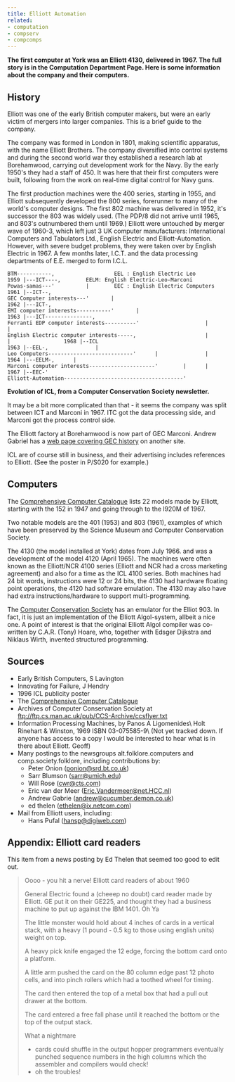 ```yaml
---
title: Elliott Automation
related:
- computation
- compserv
- compcomps
---
```


**The first computer at York was an Elliott 4130, delivered
  in 1967. The full story is in the Computation Department Page. Here
  is some information about the company and their computers.**

History
-------

Elliott was one of the early British computer makers, but were an
early victim of mergers into larger companies. This is a brief guide
to the company.

The company was formed in London in 1801, making scientific apparatus,
with the name Elliott Brothers. The company diversified into control
systems and during the second world war they established a research
lab at Borehamwood, carrying out development work for the Navy. By the
early 1950's they had a staff of 450. It was here that their first
computers were built, following from the work on real-time digital
control for Navy guns.

The first production machines were the 400 series, starting in 1955,
and Elliott subsequently developed the 800 series, forerunner to many
of the world's computer designs. The first 802 machine was delivered
in 1952, it's successor the 803 was widely used. (The PDP/8 did not
arrive until 1965, and 803's outnumbered them until 1969.) Elliott
were untouched by merger wave of 1960-3, which left just 3 UK computer
manufacturers: International Computers and Tabulators Ltd., English
Electric and Elliott-Automation. However, with severe budget problems,
they were taken over by English Electric in 1967. A few months later,
I.C.T. and the data processing departments of E.E. merged to form
I.C.L.

~~~~
BTM-----------,                   EEL : English Electric Leo
1959 |---ICT----,        EELM: English Electric-Leo-Marconi
Powas-samas---'          |        EEC : English Electric Computers
1961 |--ICT--,
GEC Computer interests---'       |
1962 |---ICT-,
EMI computer interests-----------'       |
1963 |---ICT---------------,
Ferranti EDP computer interests----------'                     |
|
English Electric computer interests-----,                      |
|                 1968 |--ICL
1963 |--EEL-,               |
Leo Computers---------------------------'      |               |
1964 |---EELM-,      |
Marconi computer interests---------------------'        |      |
1967 |--EEC-'
Elliott-Automation--------------------------------------'
~~~~

**Evolution of ICL, from a Computer Conservation Society newsletter.**

It may be a bit more complicated than that - it seems the company was
split between ICT and Marconi in 1967. ITC got the data processing
side, and Marconi got the process control side.

The Elliott factory at Borehamwood is now part of GEC Marconi. Andrew
Gabriel has a [web page covering GEC history][gec] on another site.

ICL are of course still in business, and their advertising includes
references to Elliott. (See the poster in P/S020 for example.)

[gec]: http://www.cucumber.demon.co.uk/geccl/

Computers
---------

The [Comprehensive Computer Catalogue][catalogue] lists 22 models made
by Elliott, starting with the 152 in 1947 and going through to the
l920M of 1967.

Two notable models are the 401 (1953) and 803 (1961), examples of
which have been preserved by the Science Museum and Computer
Conservation Society.

The 4130 (the model installed at York) dates from July 1966. and was a
development of the model 4120 (April 1965). The machines were often
known as the Elliott/NCR 4100 series (Elliott and NCR had a cross
marketing agreement) and also for a time as the ICL 4100 series. Both
machines had 24 bit words, instructions were 12 or 24 bits, the 4130
had hardware floating point operations, the 4120 had software
emulation. The 4130 may also have had extra instructions/hardware to
support multi-programming.

The [Computer Conservation Society][society] has an emulator for the
Elliot 903. In fact, it is just an implementation of the Elliott
Algol-system, allbeit a nice one. A point of interest is that the
original Elliott Algol compiler was co-written by C.A.R. (Tony) Hoare,
who, together with Edsger Dijkstra and Niklaus Wirth, invented
structured programming.

[catalogue]: http://www.digiweb.com/~hansp/ccc/
[society]:   ftp://ftp.cs.man.ac.uk/pub/CCS-Archive/ccsflyer.txt

Sources
-------

- Early British Computers, S Lavington
- Innovating for Failure, J Hendry
- 1996 ICL publicity poster
- The [Comprehensive Computer Catalogue][catalogue]
- Archives of Computer Conservation Society at
  ftp://ftp.cs.man.ac.uk/pub/CCS-Archive/ccsflyer.txt
- Information Processing Machines, by Panos A Ligomenides\\
  Holt Rinehart & Winston, 1969 ISBN 03-075585-9\\
  (Not yet tracked down. If anyone has access to a copy I would be
  interested to hear what is in there about Elliott. Geoff)
- Many postings to the newsgroups alt.folklore.computers and
  comp.society.folklore, including contributions by:
  - Peter Onion (ponion@srd.bt.co.uk)
  - Sarr Blumson (sarr@umich.edu)
  - Will Rose (cwr@cts.com)
  - Eric van der Meer (Eric.Vandermeer@net.HCC.nl)
  - Andrew Gabrie (andrew@cucumber.demon.co.uk)
  - ed thelen (ethelen@ix.netcom.com)
- Mail from Elliott users, including:
  - Hans Pufal (hansp@digiweb.com)

Appendix: Elliott card readers
------------------------------

This item from a news posting by Ed Thelen that seemed too good to
edit out.

> Oooo - you hit a nerve! Elliott card readers of about 1960
>
> General Electric found a (cheeep no doubt) card reader made by
> Elliott. GE put it on their GE225, and thought they had a business
> machine to put up against the IBM 1401. Oh Ya
>
> The little monster would hold about 4 inches of cards in a vertical
> stack, with a heavy (1 pound - 0.5 kg to those using english units)
> weight on top.
>
> A heavy pick knife engaged the 12 edge, forcing the bottom card onto
> a platform.
>
> A little arm pushed the card on the 80 column edge past 12 photo
> cells, and into pinch rollers which had a toothed wheel for timing.
>
> The card then entered the top of a metal box that had a pull out
> drawer at the bottom.
>
> The card entered a free fall phase until it reached the bottom or
> the top of the output stack.
>
> What a nightmare
>
> - cards could shuffle in the output hopper
>   programmers eventually punched sequence numbers in the high
>   columns which the assembler and compilers would check!
> - oh the troubles!
